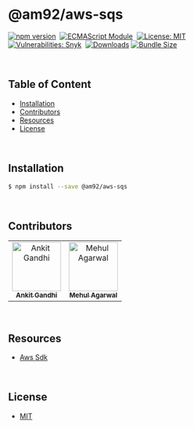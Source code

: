 # @am92/aws-sqs

[![npm version](https://img.shields.io/npm/v/@am92/aws-sqs?style=for-the-badge)](https://www.npmjs.com/package/@am92/aws-sqs)&nbsp;
[![ECMAScript Module](https://img.shields.io/badge/ECMAScript-Module%20Only-red?style=for-the-badge)](https://nodejs.org/api/esm.html)&nbsp;
[![License: MIT](https://img.shields.io/npm/l/@am92/aws-sqs?color=yellow&style=for-the-badge)](https://opensource.org/licenses/MIT)&nbsp;
[![Vulnerabilities: Snyk](https://img.shields.io/snyk/vulnerabilities/npm/@am92/aws-sqs?style=for-the-badge)](https://security.snyk.io/package/npm/@am92%2Faws-sqs)&nbsp;
[![Downloads](https://img.shields.io/npm/dy/@am92/aws-sqs?style=for-the-badge)](https://npm-stat.com/charts.html?package=%40m92%2Faws-sqs)
[![Bundle Size](https://img.shields.io/bundlephobia/minzip/@am92/aws-sqs?style=for-the-badge)](https://bundlephobia.com/package/@am92/aws-sqs)

<br />

## Table of Content
- [Installation](#installation)
- [Contributors](#contributors)
- [Resources](#resources)
- [License](#license)

<br />

## Installation
```bash
$ npm install --save @am92/aws-sqs
```
<br />

## Contributors
<table>
  <tbody>
    <tr>
      <td align="center">
        <a href='https://github.com/ankitgandhi452'>
          <img src="https://avatars.githubusercontent.com/u/8692027?s=400&v=4" width="100px;" alt="Ankit Gandhi"/>
          <br />
          <sub><b>Ankit Gandhi</b></sub>
        </a>
      </td>
      <td align="center">
        <a href='https://github.com/agarwalmehul'>
          <img src="https://avatars.githubusercontent.com/u/8692023?s=400&v=4" width="100px;" alt="Mehul Agarwal"/>
          <br />
          <sub><b>Mehul Agarwal</b></sub>
        </a>
      </td>
    </tr>
  </tbody>
</table>

<br />

## Resources
* [Aws Sdk](https://www.npmjs.com/package/@aws-sdk/client-pinpoint)

<br />

## License
* [MIT](https://opensource.org/licenses/MIT)


<br />
<br />
